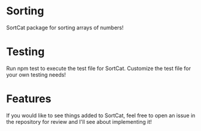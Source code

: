 # Sorting
SortCat package for sorting arrays of numbers!

# Testing
Run npm test to execute the test file for SortCat. Customize
the test file for your own testing needs!

# Features
If you would like to see things added to SortCat, feel free to open
an issue in the repository for review and I'll see about implementing it!